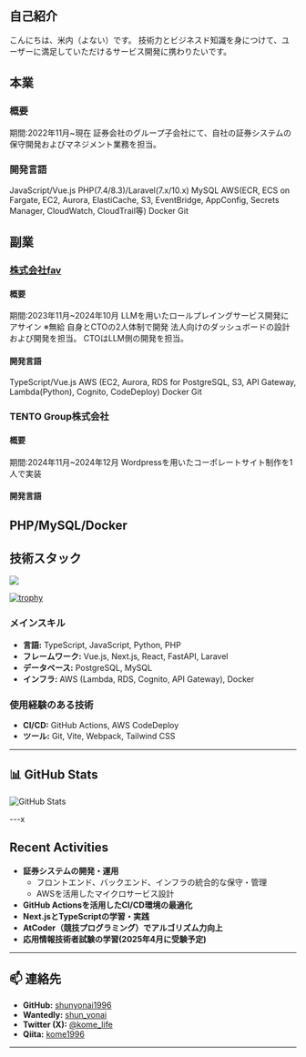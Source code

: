 ## 自己紹介
こんにちは、米内（よない）です。
技術力とビジネスド知識を身につけて、ユーザーに満足していただけるサービス開発に携わりたいです。

## 本業
### 概要
期間:2022年11月~現在
証券会社のグループ子会社にて、自社の証券システムの保守開発およびマネジメント業務を担当。
### 開発言語
JavaScript/Vue.js
PHP(7.4/8.3)/Laravel(7.x/10.x)
MySQL
AWS(ECR, ECS on Fargate, EC2, Aurora, ElastiCache, S3, EventBridge, AppConfig, Secrets Manager, CloudWatch, CloudTrail等)
Docker
Git

## 副業
### [株式会社fav](https://fav.blue/)
#### 概要
期間:2023年11月~2024年10月
LLMを用いたロールプレイングサービス開発にアサイン ※無給
自身とCTOの2人体制で開発
法人向けのダッシュボードの設計および開発を担当。
CTOはLLM側の開発を担当。
#### 開発言語
TypeScript/Vue.js
AWS (EC2, Aurora, RDS for PostgreSQL, S3, API Gateway, Lambda(Python), Cognito, CodeDeploy)
Docker
Git

### TENTO Group株式会社
#### 概要
期間:2024年11月~2024年12月
Wordpressを用いたコーポレートサイト制作を1人で実装
#### 開発言語
PHP/MySQL/Docker
---

## 技術スタック
<img src="https://skillicons.dev/icons?i=html,css,js,ts,vue,react,next,figma,python,fastapi,php,laravel,docker,terraform,aws,gcp,git" />

[![trophy](https://github-profile-trophy.vercel.app/?username=shunyonai1996&theme=onedark)](https://github.com/ryo-ma/github-profile-trophy)

### メインスキル
- **言語:** TypeScript, JavaScript, Python, PHP
- **フレームワーク:** Vue.js, Next.js, React, FastAPI, Laravel
- **データベース:** PostgreSQL, MySQL
- **インフラ:** AWS (Lambda, RDS, Cognito, API Gateway), Docker

### 使用経験のある技術
- **CI/CD:** GitHub Actions, AWS CodeDeploy
- **ツール:** Git, Vite, Webpack, Tailwind CSS

---

## 📊 GitHub Stats
![GitHub Stats](https://github-readme-stats.vercel.app/api?username=shunyonai1996&show_icons=true&theme=onedark)

---x

## Recent Activities
- **証券システムの開発・運用**
  - フロントエンド、バックエンド、インフラの統合的な保守・管理
  - AWSを活用したマイクロサービス設計
- **GitHub Actionsを活用したCI/CD環境の最適化**
- **Next.jsとTypeScriptの学習・実践**
- **AtCoder（競技プログラミング）でアルゴリズム力向上**
- **応用情報技術者試験の学習(2025年4月に受験予定)**

---

## 📫 連絡先
- **GitHub:** [shunyonai1996](https://github.com/shunyonai1996)
- **Wantedly:** [shun_yonai](https://www.wantedly.com/id/shun_yonai)
- **Twitter (X):** [@kome_life](https://x.com/kome_life)
- **Qiita:** [kome1996](https://qiita.com/kome1996)

---

<!--
**shunyonai1996/shunyonai1996** is a ✨ _special_ ✨ repository because its `README.md` (this file) appears on your GitHub profile.

Here are some ideas to get you started:

- 🔭 I’m currently working on ...
- 🌱 I’m currently learning ...
- 👯 I’m looking to collaborate on ...
- 🤔 I’m looking for help with ...
- 💬 Ask me about ...
- 📫 How to reach me: ...
- 😄 Pronouns: ...
- ⚡ Fun fact: ...
-->

